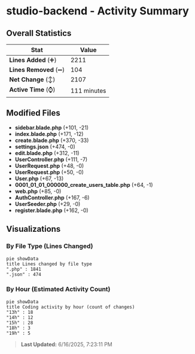 # studio-backend - Activity Summary 

## Overall Statistics

| Stat                   | Value                                                             |
| ---------------------- | ----------------------------------------------------------------- |
| **Lines Added** (➕)   | 2211                                          |
| **Lines Removed** (➖) | 104                                        |
| **Net Change** (↕)    | 2107                |
| **Active Time** (⌚)   | 111 minutes |


## Modified Files
- **sidebar.blade.php** (+101, -21)
- **index.blade.php** (+171, -12)
- **create.blade.php** (+370, -33)
- **settings.json** (+474, -0)
- **edit.blade.php** (+312, -11)
- **UserController.php** (+111, -7)
- **UserRequest.php** (+48, -0)
- **UserRequest.php** (+50, -0)
- **User.php** (+67, -13)
- **0001_01_01_000000_create_users_table.php** (+64, -1)
- **web.php** (+85, -0)
- **AuthController.php** (+167, -6)
- **UserSeeder.php** (+29, -0)
- **register.blade.php** (+162, -0)

## Visualizations

### By File Type (Lines Changed)

```mermaid
pie showData
title Lines changed by file type
".php" : 1841
".json" : 474
```

### By Hour (Estimated Activity Count)

```mermaid
pie showData
title Coding activity by hour (count of changes)
"13h" : 18
"14h" : 12
"15h" : 28
"18h" : 3
"19h" : 5
```


> **Last Updated:** 6/16/2025, 7:23:11 PM